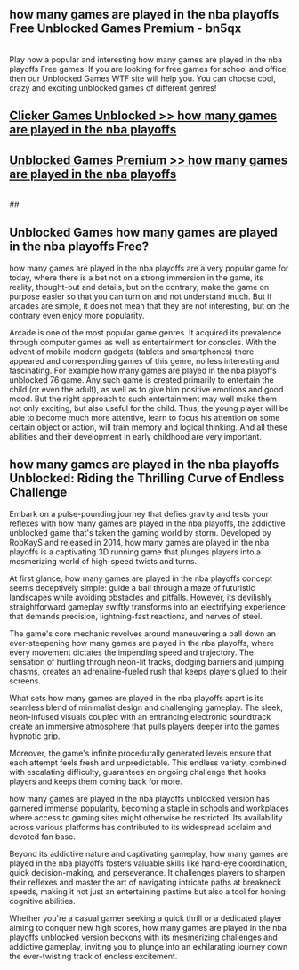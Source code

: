 ## how many games are played in the nba playoffs Free Unblocked Games Premium - bn5qx <br>
<br>
Play now a popular and interesting how many games are played in the nba playoffs Free games. If you are looking for free games for school and office, then our Unblocked Games WTF site will help you. You can choose cool, crazy and exciting unblocked games of different genres!


##  [Clicker Games Unblocked >> how many games are played in the nba playoffs](http://freeplayer.one?title=how_many_games_are_played_in_the_nba_playoffs&ref=04)

##  [Unblocked Games Premium >> how many games are played in the nba playoffs](http://freeplayer.one?title=how_many_games_are_played_in_the_nba_playoffs&ref=04)
  <br>
  ##



## Unblocked Games how many games are played in the nba playoffs Free?

how many games are played in the nba playoffs are a very popular game for today, where there is a bet not on a strong immersion in the game, its reality, thought-out and details, but on the contrary, make the game on purpose easier so that you can turn on and not understand much. But if arcades are simple, it does not mean that they are not interesting, but on the contrary even enjoy more popularity.

Arcade is one of the most popular game genres. It acquired its prevalence through computer games as well as entertainment for consoles. With the advent of mobile modern gadgets (tablets and smartphones) there appeared and corresponding games of this genre, no less interesting and fascinating. For example how many games are played in the nba playoffs unblocked 76 game. Any such game is created primarily to entertain the child (or even the adult), as well as to give him positive emotions and good mood. But the right approach to such entertainment may well make them not only exciting, but also useful for the child. Thus, the young player will be able to become much more attentive, learn to focus his attention on some certain object or action, will train memory and logical thinking. And all these abilities and their development in early childhood are very important.

##  how many games are played in the nba playoffs Unblocked: Riding the Thrilling Curve of Endless Challenge

Embark on a pulse-pounding journey that defies gravity and tests your reflexes with how many games are played in the nba playoffs, the addictive unblocked game that's taken the gaming world by storm. Developed by RobKayS and released in 2014, how many games are played in the nba playoffs is a captivating 3D running game that plunges players into a mesmerizing world of high-speed twists and turns.

At first glance, how many games are played in the nba playoffs concept seems deceptively simple: guide a ball through a maze of futuristic landscapes while avoiding obstacles and pitfalls. However, its devilishly straightforward gameplay swiftly transforms into an electrifying experience that demands precision, lightning-fast reactions, and nerves of steel.

The game's core mechanic revolves around maneuvering a ball down an ever-steepening how many games are played in the nba playoffs, where every movement dictates the impending speed and trajectory. The sensation of hurtling through neon-lit tracks, dodging barriers and jumping chasms, creates an adrenaline-fueled rush that keeps players glued to their screens.

What sets how many games are played in the nba playoffs apart is its seamless blend of minimalist design and challenging gameplay. The sleek, neon-infused visuals coupled with an entrancing electronic soundtrack create an immersive atmosphere that pulls players deeper into the games hypnotic grip.

Moreover, the game's infinite procedurally generated levels ensure that each attempt feels fresh and unpredictable. This endless variety, combined with escalating difficulty, guarantees an ongoing challenge that hooks players and keeps them coming back for more.

how many games are played in the nba playoffs unblocked version has garnered immense popularity, becoming a staple in schools and workplaces where access to gaming sites might otherwise be restricted. Its availability across various platforms has contributed to its widespread acclaim and devoted fan base.

Beyond its addictive nature and captivating gameplay, how many games are played in the nba playoffs fosters valuable skills like hand-eye coordination, quick decision-making, and perseverance. It challenges players to sharpen their reflexes and master the art of navigating intricate paths at breakneck speeds, making it not just an entertaining pastime but also a tool for honing cognitive abilities.

Whether you're a casual gamer seeking a quick thrill or a dedicated player aiming to conquer new high scores, how many games are played in the nba playoffs unblocked version beckons with its mesmerizing challenges and addictive gameplay, inviting you to plunge into an exhilarating journey down the ever-twisting track of endless excitement.